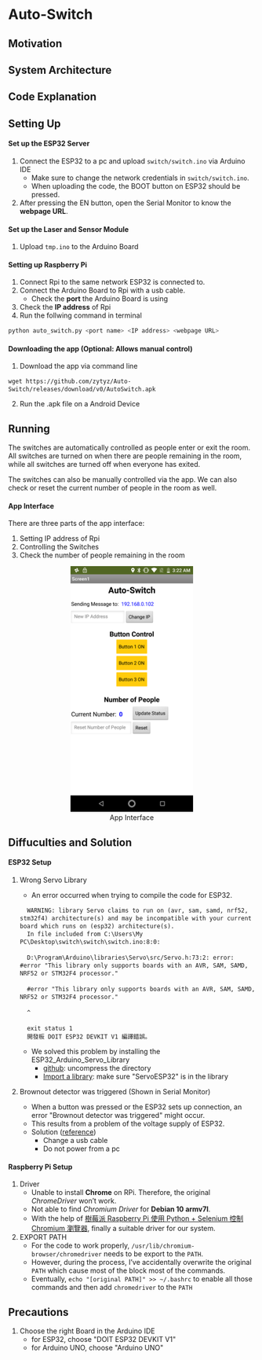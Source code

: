 # Auto-Switch

## Motivation

## System Architecture

## Code Explanation

## Setting Up 
#### Set up the ESP32 Server
1. Connect the ESP32 to a pc and upload ```switch/switch.ino``` via Arduino IDE
   * Make sure to change the network credentials in ```switch/switch.ino```.
   * When uploading the code, the BOOT button on ESP32 should be pressed.
2. After pressing the EN button, open the Serial Monitor to know the **webpage URL**.

#### Set up the Laser and Sensor Module
1. Upload ```tmp.ino``` to the Arduino Board

#### Setting up Raspberry Pi
1. Connect Rpi to the same network ESP32 is connected to.
2. Connect the Arduino Board to Rpi with a usb cable.
   * Check the **port** the Arduino Board is using
3. Check the **IP address** of Rpi
4. Run the follwing command in terminal
```python
python auto_switch.py <port name> <IP address> <webpage URL>
```

#### Downloading the app (Optional: Allows manual control)
1. Download the app via command line
```
wget https://github.com/zytyz/Auto-Switch/releases/download/v0/AutoSwitch.apk
```
2. Run the .apk file on a Android Device

## Running
The switches are automatically controlled as people enter or exit the room. All switches are turned on when there are people remaining in the room, while all switches are turned off when everyone has exited.

The switches can also be manually controlled via the app. We can also check or reset the current number of people in the room as well.
#### App Interface
There are three parts of the app interface:
1. Setting IP address of Rpi
2. Controlling the Switches
3. Check the number of people remaining in the room
<p align="center">
   <img src="./images/app_screen.png" alt="image" width="250"/>
   </br>
   App Interface
</p>


## Diffuculties and Solution
#### ESP32 Setup

1. Wrong Servo Library
   - An error occurred when trying to compile the code for ESP32.
    ```
      WARNING: library Servo claims to run on (avr, sam, samd, nrf52, stm32f4) architecture(s) and may be incompatible with your current board which runs on (esp32) architecture(s).
      In file included from C:\Users\My PC\Desktop\switch\switch\switch.ino:8:0:

      D:\Program\Arduino\libraries\Servo\src/Servo.h:73:2: error: #error "This library only supports boards with an AVR, SAM, SAMD, NRF52 or STM32F4 processor."

      #error "This library only supports boards with an AVR, SAM, SAMD, NRF52 or STM32F4 processor."

      ^

      exit status 1
      開發板 DOIT ESP32 DEVKIT V1 編譯錯誤。
    ```
   - We solved this problem by installing the ESP32_Arduino_Servo_Library
      - [github](https://github.com/RoboticsBrno/ServoESP32): uncompress the directory
      - [Import a library](https://www.arduino.cc/en/guide/libraries): make sure "ServoESP32" is in the library

2. Brownout detector was triggered (Shown in Serial Monitor)
   * When a button was pressed or the ESP32 sets up connection, an error "Brownout detector was triggered" might occur.
   * This results from a problem of the voltage supply of ESP32.
   * Solution ([reference](https://www.reddit.com/r/esp32/comments/brt87e/brownout_detector_was_triggered_when_activating/))
      * Change a usb cable
      * Do not power from a pc

#### Raspberry Pi Setup
1. Driver
   - Unable to install **Chrome** on RPi. Therefore, the original *ChromeDriver* won’t work.
   - Not able to find *Chromium Driver* for **Debian 10 armv7l**.
   - With the help of [樹莓派 Raspberry Pi 使用 Python + Selenium 控制 Chromium 瀏覽器](https://blog.gtwang.org/iot/raspberry-pi/raspberry-pi-install-chromium-chrome-driver/), finally a suitable driver for our system.
2. EXPORT PATH
   - For the code to work properly, `/usr/lib/chromium-browser/chromedriver` needs to be export to the `PATH`.
   - However, during the process, I’ve accidentally overwrite the original `PATH` which cause most of the block most of the commands.
   - Eventually, `echo "[original PATH]" >> ~/.bashrc` to enable all those commands and then add `chromedriver` to the `PATH`

## Precautions
1. Choose the right Board in the Arduino IDE
   * for ESP32, choose "DOIT ESP32 DEVKIT V1"
   * for Arduino UNO, choose "Arduino UNO"